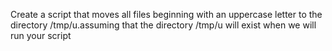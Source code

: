 Create a script that moves all files beginning with an uppercase letter to the directory /tmp/u.assuming that the directory /tmp/u will exist when we will run your script
